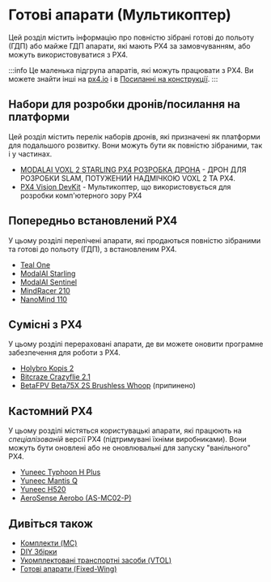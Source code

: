 # Готові апарати (Мультикоптер)

Цей розділ містить інформацію про повністю зібрані готові до польоту (ГДП) або майже ГДП апарати, які мають PX4 за замовчуванням, або можуть використовуватися з PX4.

:::info
Це маленька підгрупа апаратів, які можуть працювати з PX4.
Ви можете знайти інші на [px4.io](https://px4.io/ecosystem/commercial-systems/) і в [Посиланні на конструкції](../airframes/airframe_reference.md).
:::

## Набори для розробки дронів/посилання на платформи

Цей розділ містить перелік наборів дронів, які призначені як платформи для подальшого розвитку.
Вони можуть бути як повністю зібраними, так і у частинах.

- [MODALAI VOXL 2 STARLING PX4 РОЗРОБКА ДРОНА](../complete_vehicles_mc/modalai_starling.md) - ДРОН ДЛЯ РОЗРОБКИ SLAM, ПОТУЖЕНИЙ НАДМІЧКОЮ VOXL 2 ТА PX4.
- [PX4 Vision DevKit](../complete_vehicles_mc/px4_vision_kit.md) - Мультикоптер, що використовується для розробки комп'ютерного зору PX4

## Попередньо встановлений PX4

У цьому розділі перелічені апарати, які продаються повністю зібраними та готові до польоту (ГДП), з встановленим PX4.

- [Teal One](https://tealdrones.com/teal-one/)
- [ModalAI Starling](../complete_vehicles_mc/modalai_starling.md)
- [ModalAI Sentinel](https://www.modalai.com/sentinel)
- [MindRacer 210](../complete_vehicles_mc/mindracer210.md)
- [NanoMind 110](../complete_vehicles_mc/nanomind110.md)

## Сумісні з PX4

У цьому розділі перераховані апарати, де ви можете оновити програмне забезпечення для роботи з PX4.

- [Holybro Kopis 2](../complete_vehicles_mc/holybro_kopis2.md)
- [Bitcraze Crazyflie 2.1](../complete_vehicles_mc/crazyflie21.md)
- [BetaFPV Beta75X 2S Brushless Whoop](../complete_vehicles_mc/betafpv_beta75x.md) (припинено)

## Кастомний PX4

У цьому розділі містяться користувацькі апарати, які працюють на _спеціалізованій_ версії PX4 (підтримувані їхніми виробниками).
Вони можуть бути оновлені або не оновлювальні для запуску "ванільного" PX4.

- [Yuneec Typhoon H Plus](https://us.yuneec.com/typhoon-h-plus/)
- [Yuneec Mantis Q](https://px4.io/portfolio/yuneec-mantis-q/)
- [Yuneec H520](https://px4.io/portfolio/yuneec-h520-hexacopter/)
- [AeroSense Aerobo (AS-MC02-P)](https://px4.io/portfolio/aerosense-aerobo/)

## Дивіться також

- [Комплекти (MC)](../frames_multicopter/kits.md)
- [DIY Збірки](../frames_multicopter/diy_builds.md)
- [Укомплектовані транспортні засоби (VTOL)](../complete_vehicles_vtol/index.md)
- [Готові апарати (Fixed-Wing)](../complete_vehicles_fw/index.md)
